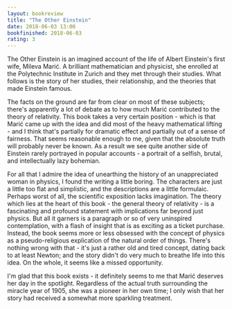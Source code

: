 ```yaml
---
layout: bookreview
title: "The Other Einstein"
date: 2018-06-03 13:00
bookfinished: 2018-06-03
rating: 3
---
```


The Other Einstein is an imagined account of the life of Albert Einstein's first wife, Mileva Marić. A brilliant mathematician and physicist, she enrolled at the Polytechnic Institute in Zurich and they met through their studies. What follows is the story of her studies, their relationship, and the theories that made Einstein famous.



The facts on the ground are far from clear on most of these subjects; there's apparently a lot of debate as to how much Marić contributed to the theory of relativity. This book takes a very certain position - which is that Marić came up with the idea and did most of the heavy mathematical lifting - and I think that's partially for dramatic effect and partially out of a sense of fairness. That seems reasonable enough to me, given that the absolute truth will probably never be known. As a result we see quite another side of Einstein rarely portrayed in popular accounts - a portrait of a selfish, brutal, and intellectually lazy bohemian.



For all that I admire the idea of unearthing the history of an unappreciated woman in physics, I found the writing a little boring. The characters are just a little too flat and simplistic, and the descriptions are a little formulaic. Perhaps worst of all, the scientific exposition lacks imagination. The theory which lies at the heart of this book - the general theory of relativity - is a fascinating and profound statement with implications far beyond just physics. But all it garners is a paragraph or so of very uninspired contemplation, with a flash of insight that is as exciting as a ticket purchase. Instead, the book seems more or less obsessed with the concept of physics as a pseudo-religious explication of the natural order of things. There's nothing wrong with that - it's just a rather old and tired concept, dating back to at least Newton; and the story didn't do very much to breathe life into this idea. On the whole, it seems like a missed opportunity.



I'm glad that this book exists - it definitely seems to me that Marić deserves her day in the spotlight. Regardless of the actual truth surrounding the miracle year of 1905, she was a pioneer in her own time; I only wish that her story had received a somewhat more sparkling treatment.